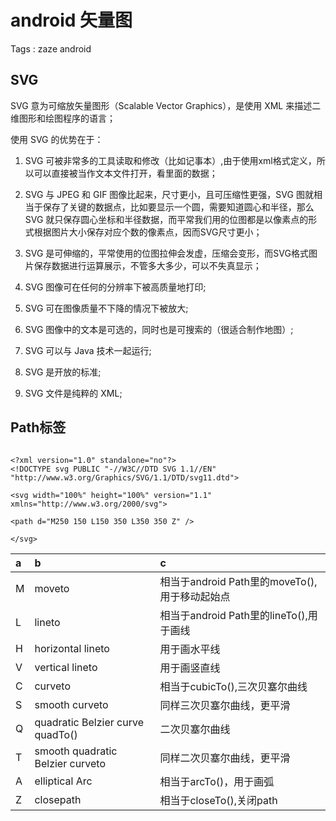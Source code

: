 # android 矢量图

Tags : zaze android

## SVG

SVG 意为可缩放矢量图形（Scalable Vector Graphics），是使用 XML 来描述二维图形和绘图程序的语言；

使用 SVG 的优势在于：

1. SVG 可被非常多的工具读取和修改（比如记事本）,由于使用xml格式定义，所以可以直接被当作文本文件打开，看里面的数据；

2. SVG 与 JPEG 和 GIF 图像比起来，尺寸更小，且可压缩性更强，SVG 图就相当于保存了关键的数据点，比如要显示一个圆，需要知道圆心和半径，那么SVG 就只保存圆心坐标和半径数据，而平常我们用的位图都是以像素点的形式根据图片大小保存对应个数的像素点，因而SVG尺寸更小；

3. SVG 是可伸缩的，平常使用的位图拉伸会发虚，压缩会变形，而SVG格式图片保存数据进行运算展示，不管多大多少，可以不失真显示；

4. SVG 图像可在任何的分辨率下被高质量地打印;

5. SVG 可在图像质量不下降的情况下被放大;

6. SVG 图像中的文本是可选的，同时也是可搜索的（很适合制作地图）;

7. SVG 可以与 Java 技术一起运行;

8. SVG 是开放的标准;

9. SVG 文件是纯粹的 XML;



## Path标签

```

<?xml version="1.0" standalone="no"?>
<!DOCTYPE svg PUBLIC "-//W3C//DTD SVG 1.1//EN" 
"http://www.w3.org/Graphics/SVG/1.1/DTD/svg11.dtd">

<svg width="100%" height="100%" version="1.1"
xmlns="http://www.w3.org/2000/svg">

<path d="M250 150 L150 350 L350 350 Z" />

</svg>

```

|a|b|c|
|:--|:--|:--|
|M|moveto|相当于android Path里的moveTo(),用于移动起始点|
|L|lineto|相当于android Path里的lineTo(),用于画线|
|H|horizontal lineto|用于画水平线|
|V|vertical lineto|用于画竖直线|
|C|curveto|相当于cubicTo(),三次贝塞尔曲线|
|S|smooth curveto|同样三次贝塞尔曲线，更平滑|
|Q|quadratic Belzier curve quadTo()|二次贝塞尔曲线|
|T|smooth quadratic Belzier curveto|同样二次贝塞尔曲线，更平滑|
|A|elliptical Arc|相当于arcTo()，用于画弧|
|Z|closepath|相当于closeTo(),关闭path|
